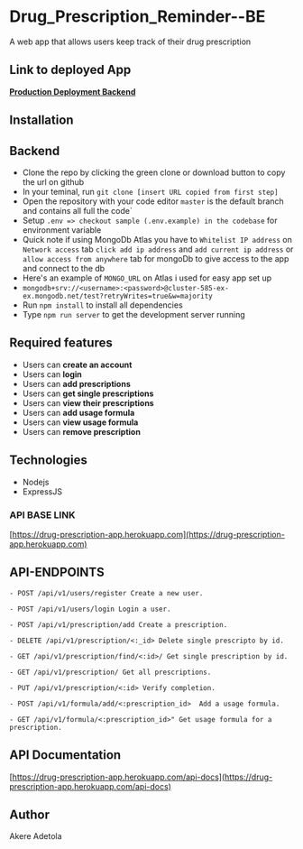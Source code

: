 # Drug_Prescription_Reminder--BE
A web app that allows users keep track of their drug prescription

## Link to deployed App

**[Production Deployment Backend](https://drug-prescription-app.herokuapp.com/)**



## Installation

## Backend

- Clone the repo by clicking the green clone or download button to copy the url on github
- In your teminal, run `git clone [insert URL copied from first step]`
- Open the repository with your code editor
  `master` is the default branch and contains all full the code`
- Setup `.env => checkout sample (.env.example) in the codebase` for environment variable
- Quick note if using MongoDb Atlas you have to `Whitelist IP address` on `Network access` tab `click add ip address` and `add current ip address` or `allow access from anywhere` tab for mongoDb to give access to the app and connect to the db
- Here's an example of `MONGO_URL` on Atlas i used for easy app set up
- `mongodb+srv://<username>:<password>@cluster-585-ex-ex.mongodb.net/test?retryWrites=true&w=majority`
- Run `npm install` to install all dependencies
- Type `npm run server` to get the development server running


## Required features

- Users can **create an account**
- Users can **login**
- Users can **add prescriptions**
- Users can **get single prescriptions**
- Users can **view their prescriptions**
- Users can **add usage formula**
- Users can **view usage formula**
- Users can **remove prescription**

## Technologies

- Nodejs
- ExpressJS



### API BASE LINK

[https://drug-prescription-app.herokuapp.com](https://drug-prescription-app.herokuapp.com)


## API-ENDPOINTS

`- POST /api/v1/users/register Create a new user.`

`- POST /api/v1/users/login Login a user.`

`- POST /api/v1/prescription/add Create a prescription.`

`- DELETE /api/v1/prescription/<:_id> Delete single prescripto by id.`

`- GET /api/v1/prescription/find/<:id>/ Get single prescription by id.`

`- GET /api/v1/prescription/ Get all prescriptions.`

`- PUT /api/v1/prescription/<:id> Verify completion.`

`- POST /api/v1/formula/add/<:prescription_id>  Add a usage formula.`

`- GET /api/v1/formula/<:prescription_id>" Get usage formula for a prescription.`



## API Documentation

[https://drug-prescription-app.herokuapp.com/api-docs](https://drug-prescription-app.herokuapp.com/api-docs)

## Author

Akere Adetola
